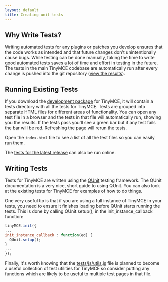 ```yaml
---
layout: default
title: Creating unit tests
---
```


## Why Write Tests?

Writing automated tests for any plugins or patches you develop ensures that the code works as intended and that future changes don't unintentionally cause bugs. While testing can be done manually, taking the time to write good automated tests saves a lot of time and effort in testing in the future. The tests in the main TinyMCE codebase are automatically run after every change is pushed into the git repository ([view the results](http://tinymce.ephox.com/test-results)).

## Running Existing Tests

If you download the [development package](https://www.tiny.cloud/get-tiny/) for TinyMCE, it will contain a tests directory with all the tests for TinyMCE. Tests are grouped into separate HTML files for different areas of functionality. You can open any test file in a browser and the tests in that file will automatically run, showing you the results. If the tests pass you'll see a green bar but if any test fails the bar will be red. Refreshing the page will rerun the tests.

Open the `index.html` file to see a list of all the test files so you can easily run them.

The [tests for the latest release](http://tinymce.moxiecode.com/js/tinymce/tests/) can also be run online.

## Writing Tests

Tests for TinyMCE are written using the [QUnit](http://docs.jquery.com/QUnit) testing framework. The QUnit documentation is a very nice, short guide to using QUnit. You can also look at the existing tests for TinyMCE for examples of how to do things.

One very useful tip is that if you are using a full instance of TinyMCE in your tests, you need to ensure it finishes loading before QUnit starts running the tests. This is done by calling QUnit.setup(); in the init_instance_callback function:

```js
tinyMCE.init({
...
init_instance_callback : function(ed) {
  QUnit.setup();
}
...
});
```

Finally, it's worth knowing that the [tests/js/utils.js](http://github.com/tinymce/tinymce/blob/master/tests/js/utils.js) file is planned to become a useful collection of test utilities for TinyMCE so consider putting any functions which are likely to be useful to multiple test pages in that file.

